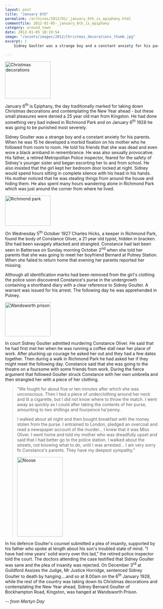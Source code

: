 ```yaml
---
layout: post
title: "January 6th"
permalink: /archives/2012/01/_january_6th_is_epiphany.html
commentfile: 2012-01-05-_january_6th_is_epiphany
category: around_town
date: 2012-01-05 10:19:54
image: "/assets/images/2012/Christmas_decorations_thumb.jpg"
excerpt: |
    Sidney Goulter was a strange boy and a constant anxiety for his parents. When he was 15 he developed a morbid fixation on his mother who he followed from room to room. He told his friends that she was dead and even wore a black armband in remembrance. He was also sexually provocative. His father, a retired Metropolitan Police inspector, feared for the safety of Sidney's younger sister and began escorting her to and from school. He also insisted that the girl kept her bedroom door locked at night. Sidney would spend hours sitting in complete silence with his head in his hands. His mother noticed that he was stealing things from around the house and hiding them. He also spent many hours wandering alone in Richmond Park which was just around the corner from where he lived.

---
```


<div markdown="1" class="box">
<a href="/assets/images/2012/Christmas_decorations.jpg" title="See larger version of - Christmas decorations"><img src="/assets/images/2012/Christmas_decorations_thumb.jpg" width="150" height="121" alt="Christmas decorations" class="photo left" /></a>

January 6<sup>th</sup> is Epiphany, the day traditionally marked for taking down Christmas decorations and contemplating the New Year ahead - but these small pleasures were denied a 25 year old man from Kingston. He had done something very bad indeed in Richmond Park and on January 6<sup>th</sup> 1928 he was going to be punished most severely.

</div>
Sidney Goulter was a strange boy and a constant anxiety for his parents. When he was 15 he developed a morbid fixation on his mother who he followed from room to room. He told his friends that she was dead and even wore a black armband in remembrance. He was also sexually provocative. His father, a retired Metropolitan Police inspector, feared for the safety of Sidney's younger sister and began escorting her to and from school. He also insisted that the girl kept her bedroom door locked at night. Sidney would spend hours sitting in complete silence with his head in his hands. His mother noticed that he was stealing things from around the house and hiding them. He also spent many hours wandering alone in Richmond Park which was just around the corner from where he lived.

<a href="/assets/images/2012/Richmond_park.jpg" title="See larger version of - Richmond park"><img src="/assets/images/2012/Richmond_park_thumb.jpg" width="150" height="99" alt="Richmond park" class="photo right" /></a>

On Wednesday 5<sup>th</sup> October 1927 Charles Hicks, a keeper in Richmond Park, found the body of Constance Oliver, a 21 year old typist, hidden in bracken. She had been savagely attacked and strangled. Constance had last been seen in Battersea on Sunday morning October 2<sup>nd</sup> when she told her parents that she was going to meet her boyfriend Bernard at Putney Station. When she failed to return home that evening her parents reported her missing.

Although all identification marks had been removed from the girl's clothing the police soon discovered Constance's purse in the undergrowth containing a shorthand diary with a clear reference to Sidney Goulter. A warrant was issued for his arrest. The following day he was apprehended in Putney.

<a href="/assets/images/2012/Wandsworth_prison.jpg" title="See larger version of - Wandsworth prison"><img src="/assets/images/2012/Wandsworth_prison_thumb.jpg" width="150" height="112" alt="Wandsworth prison" class="photo right" /></a>

In court Sidney Goulter admitted murdering Constance Oliver. He said that he had first met her when he was running a coffee stall near her place of work. After plucking up courage he asked her out and they had a few dates together. Then during a walk in Richmond Park he had asked her if they might meet the following day. Constance said that she was going to the theatre on a foursome with some friends from work. During the fierce argument that followed Goulter struck Constance with her own umbrella and then strangled her with a piece of her clothing.

> "We fought for about five or ten minutes after which she was unconscious. Then I tied a piece of underclothing around her neck and lit a cigarette, but I did not know where to throw the match. I went away as quickly as I could after taking the contents of her purse, amounting to two shillings and fourpence ha'penny.
> 
>  I walked about all night and then bought breakfast with the money stolen from the purse. I entrained to London, pledged an overcoat and read a newspaper account of the murder... I knew that it was Miss Oliver. I went home and told my mother who was dreadfully upset and said that I had better go to the police station. I walked about the streets, not knowing what to do, until I was arrested... I am very sorry fo Constance's parents. They have my deepest sympathy."
> 
>  <a href="/assets/images/2012/Noose.jpg" title="See larger version of - Noose"><img src="/assets/images/2012/Noose_thumb.jpg" width="150" height="261" alt="Noose" class="photo right" /></a>
> 
> 
 In his defence Goulter's counsel submitted a plea of insanity, supported by his father who spoke at length about his son's troubled state of mind. "I have had nine years' solid worry over this lad," the retired police inspector told the court. The doctors attending the case testified that Sidney Goulter was sane and the plea of insanity was rejected. On December 3<sup>rd</sup> at Guildford Assizes the Judge, Mr Justice Horridge, sentenced Sidney Goulter to death by hanging....and so at 8.00am on the 6<sup>th</sup> January 1928, while the rest of the country was taking down its Christmas decorations and contemplating the New Year ahead, Sidney Bernard Goulter of Bockhampton Road, Kingston, was hanged at Wandsworth Prison.

<cite>-- from Martyn Day</cite>
